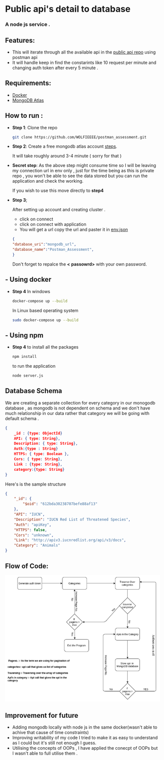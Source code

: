 # Public api's detail to database


### A node js service .

## Features:
- This will iterate through all the available api in the [public api repo](https://github.com/public-apis/public-apis) using postman api
- It will handle keep in find the constarints like 10 request per minute and changing auth token after every 5 minute .

## Requirements:
- [Docker](https://www.python.org/downloads/)
- [MongoDB Atlas](https://www.docker.com/)

## How to run :
- **Step 1**:
    Clone the repo
    ```bash
    git clone https://github.com/WOLFIEEEE/postman_assessment.git
    ```
- **Step 2**:
    Create a free mongodb atlas account [steps](https://www.mongodb.com/cloud/atlas/register).

    It will take roughly around 3-4 minute ( sorry for that )

- **Secret step**:
    As the above step might consume time so I will be leaving my connection url in env only , just for the time being as this is private repo , you won't be able to see the data stored but you can run the application and check the working.

    If you wish to use this move directly to **step4** 

- **Step 3**;
    
    After setting up account and creating cluster . 

    - click on connect 
    -  click on connect with application 
    -  You will get a url copy the url and paster it in [env.json](https://github.com/WOLFIEEEE/postman_assessment/blob/main/env.json)

    ```json
    {
    "database_uri":"mongodb_url",
    "database_name":"Postman_Assessment",
    }
    ```

    Don't forget to repalce the **<** **passowrd>**  with  your own password.

## - Using docker
- **Step 4**
    In windows
     ```bash
    docker-compose up --build 
    ```
    In Linux based operating system 
     ```bash
    sudo docker-compose up --build
    ```

## - Using npm
- **Step 4**
    to install all the packages
     ```bash
    npm install
    ```
    to run the application
     ```bash
    node server.js
    ```
##  Database Schema

We are creating a separate collection for every category in our monogodb database , as mongodb is not dependent on schema and we don't have much relationship in our data rather that category we will be going with default schema . 

```json
{
    _id : {type: ObjectId}
    API: { type: String},
    Description: { type: String},
    Auth:{type : String}
    HTTPS: { type: Boolean },
    Cors: { type: String},
    Link : {type: String},
    category:{type: String} 
}
```

Here's is the sample structure

```json
{
    "_id": {
        "$oid": "612bda30238707befe88af13"
    },
    "API": "IUCN",
    "Description": "IUCN Red List of Threatened Species",
    "Auth": "apiKey",
    "HTTPS": false,
    "Cors": "unknown",
    "Link": "http://apiv3.iucnredlist.org/api/v3/docs",
    "Category": "Animals"
}
```

    


## Flow of Code:
<p align="center">
  <img src="images/flow.png" width="" title="hover text">
</p>

## Improvement for future

- Adding mongodb locally with node js in the same docker(wasn't able to achive that cause of time constraints)
- Improving writability of my code I tried to make it as easy to understand as I could but it's still not enough I guess.
- Utilising the concepts of OOPs , I have applied the conecpt of OOPs but I wasn't able to full utilise them .

    


